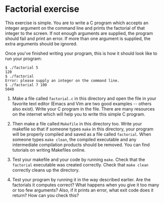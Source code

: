 # Factorial exercise

This exercise is simple.  You are to write a C program which accepts
an integer argument on the command line and prints the factorial of
that integer to the screen.  If not enough arguments are supplied, the
program should fail and print an error.  If more than one argument is
supplied, the extra arguments should be ignored.

Once you've finished writing your program, this is how it should look
like to run your program:

    $ ./factorial 5
    120
    $ ./factorial
    Error: please supply an integer on the command line.
    $ ./factorial 7 100
    5040

1. Make a file called `factorial.c` in this directory and open the
   file in your favorite text editor (Emacs and Vim are two good
   examples -- others also exist).  Write your C program in the file.
   There are many resources on the internet which will help you to
   write this simple C program.

2. Then make a file called `Makefile` in this directory too.  Write
   your makefile so that if someone types `make` in this directory,
   your program will be properly compiled and saved as a file called
   `factorial`.  When someone types `make clean`, the compiled
   executable and any intermediate compilation products should be
   removed.  You can find tutorials on writing Makefiles online.

3. Test your makefile and your code by running `make`.  Check that the
   `factorial` executable was created correctly.  Check that `make
   clean` correctly cleans up the directory.

4. Test your program by running it in the way described earlier.  Are
   the factorials it computes correct?  What happens when you give it
   too many or too few arguments?  Also, if it prints an error, what
   exit code does it return?  How can you check this?
